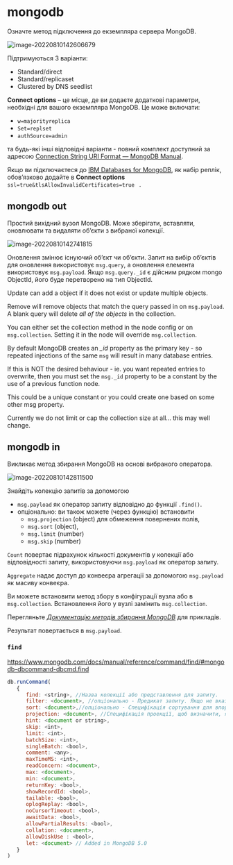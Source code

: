 # mongodb

Означте метод підключення до екземпляра сервера MongoDB.

![image-20220810142606679](media/image-20220810142606679.png)

Підтримуються 3 варіанти:        

- Standard/direct            
- Standard/replicaset 
- Clustered by DNS seedlist

**Connect options** – це місце, де ви додаєте додаткові параметри, необхідні для вашого екземпляра MongoDB. Це може включати:

- `w=majorityreplica`
- `Set=replset`
- `authSource=admin`

та будь-які інші відповідні варіанти - повний комплект доступний за адресою  [Connection String URI Format — MongoDB Manual](https://docs.mongodb.com/manual/reference/connection-string/).   

Якщо ви підключаєтеся до [IBM Databases for MongoDB](https://cloud.ibm.com/catalog/services/databases-for-mongodb-group), як набір реплік, обов’язково додайте в **Connect options**   `ssl=true&tlsAllowInvalidCertificates=true `  .



## mongodb out

Простий вихідний вузол MongoDB. Може зберігати, вставляти, оновлювати та видаляти об’єкти з вибраної колекції.  

![image-20220810142741815](media/image-20220810142741815.png)

Оновлення змінює існуючий об’єкт чи об’єкти. Запит на вибір об’єктів для оновлення використовує `msg.query`, а оновлення елемента використовує `msg.payload`. Якщо `msg.query._id` є дійсним рядком mongo ObjectId, його буде перетворено на тип ObjectId.



Update can add a object if it does not exist or update multiple objects.    

Remove will remove objects that match the query passed in on `msg.payload`. A blank query will delete    *all of the objects* in the collection.    

You can either set the collection method in the node config or on `msg.collection`. Setting it in the    node will override `msg.collection`.    

By default MongoDB creates an *_id* property as the primary key - so repeated injections of the    same `msg` will result in many database entries.    

If this is NOT the desired behaviour - ie. you want repeated entries to overwrite, then you must set    the `msg._id` property to be a constant by the use of a previous function node.    

This could be a unique constant or you could create one based on some other msg property.    

Currently we do not limit or cap the collection size at all... this may well change.

## mongodb in

Викликає метод збирання MongoDB на основі вибраного оператора.

![image-20220810142811500](media/image-20220810142811500.png)

Знайдіть колекцію запитів за допомогою

- `msg.payload` як оператор запиту відповідно до функції `.find()`.
- опціонально: ви також можете (через функцію) встановити
   - `msg.projection` (object) для обмеження повернених полів,
   - `msg.sort` (object),
   - `msg.limit` (number)
   - `msg.skip` (number)

`Count` повертає підрахунок кількості документів у колекції або відповідності запиту, використовуючи `msg.payload` як оператор запиту.

`Aggregate` надає доступ до конвеєра агрегації за допомогою `msg.payload` як масиву конвеєра.

Ви можете встановити метод збору в конфігурації вузла або в `msg.collection`. Встановлення його у вузлі замінить `msg.collection`.

Перегляньте [*Документацію методів збирання MongoDB*](http://docs.mongodb.org/manual/reference/method/db.collection.find/) для прикладів.

Результат повертається в `msg.payload`.

### `find`

https://www.mongodb.com/docs/manual/reference/command/find/#mongodb-dbcommand-dbcmd.find

```js
db.runCommand(
   {
      find: <string>, //Назва колекції або представлення для запиту.
      filter: <document>, //опціонально - Предикат запиту. Якщо не вказано, всі документи в колекції відповідатимуть предикату.
      sort: <document>,//опціонально - Специфікація сортування для впорядкування результатів.
      projection: <document>, //Специфікація проекції, щоб визначити, які поля включити до повернених документів. Див. Проекція та оператори проекції.
      hint: <document or string>,
      skip: <int>,
      limit: <int>,
      batchSize: <int>,
      singleBatch: <bool>,
      comment: <any>,
      maxTimeMS: <int>,
      readConcern: <document>,
      max: <document>,
      min: <document>,
      returnKey: <bool>,
      showRecordId: <bool>,
      tailable: <bool>,
      oplogReplay: <bool>,
      noCursorTimeout: <bool>,
      awaitData: <bool>,
      allowPartialResults: <bool>,
      collation: <document>,
      allowDiskUse : <bool>,
      let: <document> // Added in MongoDB 5.0
   }
)
```

